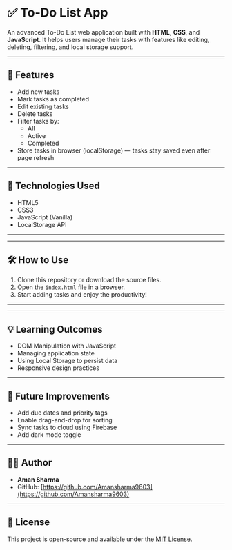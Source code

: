 # ✅ To-Do List App

An advanced To-Do List web application built with **HTML**, **CSS**, and **JavaScript**. It helps users manage their tasks with features like editing, deleting, filtering, and local storage support.

---

## 🚀 Features

- Add new tasks
- Mark tasks as completed
- Edit existing tasks
- Delete tasks
- Filter tasks by:
  - All
  - Active
  - Completed
- Store tasks in browser (localStorage) — tasks stay saved even after page refresh

---

## 🧰 Technologies Used

- HTML5
- CSS3
- JavaScript (Vanilla)
- LocalStorage API

---



---

## 🛠️ How to Use

1. Clone this repository or download the source files.
2. Open the `index.html` file in a browser.
3. Start adding tasks and enjoy the productivity!

---


---

## 💡 Learning Outcomes

- DOM Manipulation with JavaScript
- Managing application state
- Using Local Storage to persist data
- Responsive design practices

---

## 🔮 Future Improvements

- Add due dates and priority tags
- Enable drag-and-drop for sorting
- Sync tasks to cloud using Firebase
- Add dark mode toggle

---

## 👨‍💻 Author

- **Aman Sharma**
- GitHub: [https://github.com/Amansharma9603](https://github.com/Amansharma9603)

---

## 📄 License

This project is open-source and available under the [MIT License](LICENSE).


